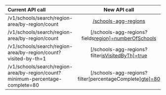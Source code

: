 | Current API call                                                              |                                         New API call                                          |
| :---------------------------------------------------------------------------- | :-------------------------------------------------------------------------------------------: |
| /v1/schools/search/region-area/by-region/count                                |                   [/schools-agg-regions](/#operation/getSchoolsAggRegions)                    |
| /v1/schools/search/region-area/by-region/count                                |   [/schools-agg-regions?fields[region\]=numberOfSchools](/#operation/getSchoolsAggRegions)    |
| /v1/schools/search/region-area/by-region/count?visited-by-th=1                |     [/schools-agg-regions?filter[isVisitedByTh\]=true](/#operation/getSchoolsAggRegions)      |
| /v1/schools/search/region-area/by-region/count?minimum-percentage-complete=80 | [/schools-agg-regions?filter[percentageComplete\][gte\]=80](/#operation/getSchoolsAggRegions) |